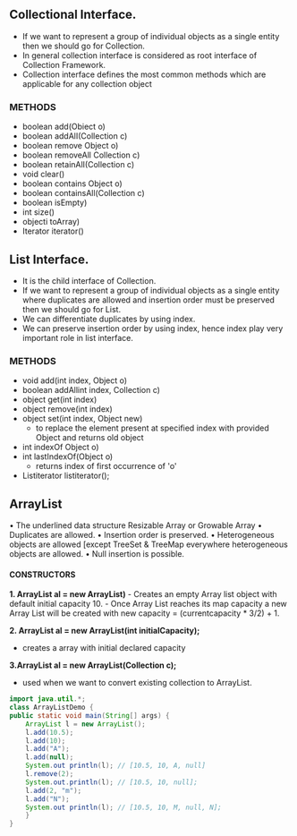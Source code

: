 ## Collectional Interface.
* If we want to represent a group of individual objects as a single entity then we should go for Collection.
* In general collection interface is considered as root interface of Collection Framework.
* Collection interface defines the most common methods which are applicable for any collection object

### METHODS
- boolean add(Obiect o)
- boolean addAlI(Collection c)
- boolean remove Object o)
- boolean removeAll Collection c) 
- boolean retainAlI(Collection c)
- void clear()
- boolean contains Object o)
- boolean containsAll(Collection c)
- boolean isEmpty)
- int size()
- objecti toArray)
- Iterator iterator()

## List Interface.
* It is the child interface of Collection.
* If we want to represent a group of individual objects as a single entity where duplicates are allowed and insertion order must be preserved then we should go for List.
* We can differentiate duplicates by using index.
* We can preserve insertion order by using index, hence index play very important role in list interface.

### METHODS
- void add(int index, Object o) 
- boolean addAllint index, Collection c) 
- object get(int index) 
- object remove(int index) 
- object set(int index, Object new)
    - to replace the element present at specified index with provided Object and returns old object   
- int indexOf Object o) 
- int lastIndexOf(Object o) 
    - returns index of first occurrence of 'o'   
- Listiterator listiterator();

## ArrayList
• The underlined data structure Resizable Array or Growable Array
• Duplicates are allowed.
• Insertion order is preserved.
• Heterogeneous objects are allowed [except TreeSet & TreeMap everywhere heterogeneous objects are allowed.
• Null insertion is possible.

#### CONSTRUCTORS 
**1. ArrayList al = new ArrayList)**
    - Creates an empty Array list object with default initial capacity 10.
    - Once Array List reaches its map capacity a new Array List will be
created with new capacity = (currentcapacity * 3/2) + 1.

**2. ArrayList al = new ArrayList(int initialCapacity);**
- creates a array with initial declared capacity

**3.ArrayList al = new ArrayList(Collection c);**
- used when we want to convert existing collection to ArrayList.

```java
import java.util.*;
class ArrayListDemo {
public static void main(String[] args) {
    ArrayList l = new ArrayList();
    l.add(10.5);
    l.add(10); 
    l.add("A");
    l.add(null);
    System.out println(l); // [10.5, 10, A, null]
    l.remove(2);
    System.out.println(l); // [10.5, 10, null];
    l.add(2, "m");
    l.add("N");
    System.out println(l); // [10.5, 10, M, null, N];
    }
}
```